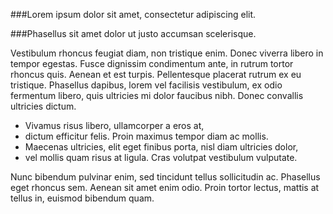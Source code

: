 ###Lorem ipsum dolor sit amet, consectetur adipiscing elit. 

###Phasellus sit amet dolor ut justo accumsan scelerisque. 

Vestibulum rhoncus feugiat diam, non tristique enim. Donec viverra libero in tempor egestas. Fusce dignissim condimentum ante, in rutrum tortor rhoncus quis. Aenean et est turpis. Pellentesque placerat rutrum ex eu tristique. Phasellus dapibus, lorem vel facilisis vestibulum, ex odio fermentum libero, quis ultricies mi dolor faucibus nibh. Donec convallis ultricies dictum. 

* Vivamus risus libero, ullamcorper a eros at, 
* dictum efficitur felis. Proin maximus tempor diam ac mollis. 
* Maecenas ultricies, elit eget finibus porta, nisl diam ultricies dolor, 
* vel mollis quam risus at ligula. Cras volutpat vestibulum vulputate. 

Nunc bibendum pulvinar enim, sed tincidunt tellus sollicitudin ac. Phasellus eget rhoncus sem. Aenean sit amet enim odio. Proin tortor lectus, mattis at tellus in, euismod bibendum quam.